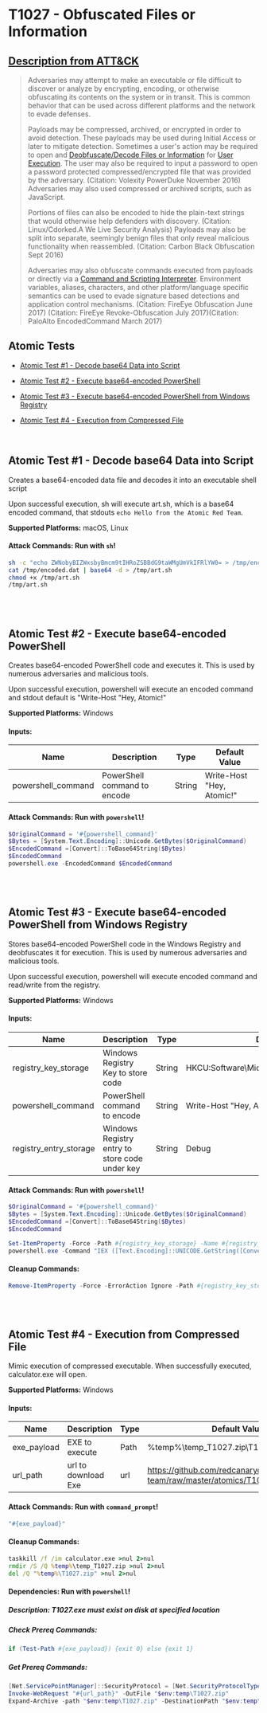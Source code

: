 # T1027 - Obfuscated Files or Information
## [Description from ATT&CK](https://attack.mitre.org/techniques/T1027)
<blockquote>Adversaries may attempt to make an executable or file difficult to discover or analyze by encrypting, encoding, or otherwise obfuscating its contents on the system or in transit. This is common behavior that can be used across different platforms and the network to evade defenses. 

Payloads may be compressed, archived, or encrypted in order to avoid detection. These payloads may be used during Initial Access or later to mitigate detection. Sometimes a user's action may be required to open and [Deobfuscate/Decode Files or Information](https://attack.mitre.org/techniques/T1140) for [User Execution](https://attack.mitre.org/techniques/T1204). The user may also be required to input a password to open a password protected compressed/encrypted file that was provided by the adversary. (Citation: Volexity PowerDuke November 2016) Adversaries may also used compressed or archived scripts, such as JavaScript. 

Portions of files can also be encoded to hide the plain-text strings that would otherwise help defenders with discovery. (Citation: Linux/Cdorked.A We Live Security Analysis) Payloads may also be split into separate, seemingly benign files that only reveal malicious functionality when reassembled. (Citation: Carbon Black Obfuscation Sept 2016)

Adversaries may also obfuscate commands executed from payloads or directly via a [Command and Scripting Interpreter](https://attack.mitre.org/techniques/T1059). Environment variables, aliases, characters, and other platform/language specific semantics can be used to evade signature based detections and application control mechanisms. (Citation: FireEye Obfuscation June 2017) (Citation: FireEye Revoke-Obfuscation July 2017)(Citation: PaloAlto EncodedCommand March 2017) </blockquote>

## Atomic Tests

- [Atomic Test #1 - Decode base64 Data into Script](#atomic-test-1---decode-base64-data-into-script)

- [Atomic Test #2 - Execute base64-encoded PowerShell](#atomic-test-2---execute-base64-encoded-powershell)

- [Atomic Test #3 - Execute base64-encoded PowerShell from Windows Registry](#atomic-test-3---execute-base64-encoded-powershell-from-windows-registry)

- [Atomic Test #4 - Execution from Compressed File](#atomic-test-4---execution-from-compressed-file)


<br/>

## Atomic Test #1 - Decode base64 Data into Script
Creates a base64-encoded data file and decodes it into an executable shell script

Upon successful execution, sh will execute art.sh, which is a base64 encoded command, that stdouts `echo Hello from the Atomic Red Team`.

**Supported Platforms:** macOS, Linux





#### Attack Commands: Run with `sh`! 


```sh
sh -c "echo ZWNobyBIZWxsbyBmcm9tIHRoZSBBdG9taWMgUmVkIFRlYW0= > /tmp/encoded.dat"
cat /tmp/encoded.dat | base64 -d > /tmp/art.sh
chmod +x /tmp/art.sh
/tmp/art.sh
```






<br/>
<br/>

## Atomic Test #2 - Execute base64-encoded PowerShell
Creates base64-encoded PowerShell code and executes it. This is used by numerous adversaries and malicious tools.

Upon successful execution, powershell will execute an encoded command and stdout default is "Write-Host "Hey, Atomic!"

**Supported Platforms:** Windows




#### Inputs:
| Name | Description | Type | Default Value | 
|------|-------------|------|---------------|
| powershell_command | PowerShell command to encode | String | Write-Host "Hey, Atomic!"|


#### Attack Commands: Run with `powershell`! 


```powershell
$OriginalCommand = '#{powershell_command}'
$Bytes = [System.Text.Encoding]::Unicode.GetBytes($OriginalCommand)
$EncodedCommand =[Convert]::ToBase64String($Bytes)
$EncodedCommand
powershell.exe -EncodedCommand $EncodedCommand
```






<br/>
<br/>

## Atomic Test #3 - Execute base64-encoded PowerShell from Windows Registry
Stores base64-encoded PowerShell code in the Windows Registry and deobfuscates it for execution. This is used by numerous adversaries and malicious tools.

Upon successful execution, powershell will execute encoded command and read/write from the registry.

**Supported Platforms:** Windows




#### Inputs:
| Name | Description | Type | Default Value | 
|------|-------------|------|---------------|
| registry_key_storage | Windows Registry Key to store code | String | HKCU:Software&#92;Microsoft&#92;Windows&#92;CurrentVersion|
| powershell_command | PowerShell command to encode | String | Write-Host "Hey, Atomic!"|
| registry_entry_storage | Windows Registry entry to store code under key | String | Debug|


#### Attack Commands: Run with `powershell`! 


```powershell
$OriginalCommand = '#{powershell_command}'
$Bytes = [System.Text.Encoding]::Unicode.GetBytes($OriginalCommand)
$EncodedCommand =[Convert]::ToBase64String($Bytes)
$EncodedCommand

Set-ItemProperty -Force -Path #{registry_key_storage} -Name #{registry_entry_storage} -Value $EncodedCommand
powershell.exe -Command "IEX ([Text.Encoding]::UNICODE.GetString([Convert]::FromBase64String((gp #{registry_key_storage} #{registry_entry_storage}).#{registry_entry_storage})))"
```

#### Cleanup Commands:
```powershell
Remove-ItemProperty -Force -ErrorAction Ignore -Path #{registry_key_storage} -Name #{registry_entry_storage}
```





<br/>
<br/>

## Atomic Test #4 - Execution from Compressed File
Mimic execution of compressed executable. When successfully executed, calculator.exe will open.

**Supported Platforms:** Windows




#### Inputs:
| Name | Description | Type | Default Value | 
|------|-------------|------|---------------|
| exe_payload | EXE to execute | Path | %temp%&#92;temp_T1027.zip&#92;T1027.exe|
| url_path | url to download Exe | url | https://github.com/redcanaryco/atomic-red-team/raw/master/atomics/T1027/bin/T1027.zip|


#### Attack Commands: Run with `command_prompt`! 


```cmd
"#{exe_payload}"
```

#### Cleanup Commands:
```cmd
taskkill /f /im calculator.exe >nul 2>nul
rmdir /S /Q %temp%\temp_T1027.zip >nul 2>nul
del /Q "%temp%\T1027.zip" >nul 2>nul
```



#### Dependencies:  Run with `powershell`!
##### Description: T1027.exe must exist on disk at specified location
##### Check Prereq Commands:
```powershell
if (Test-Path #{exe_payload}) {exit 0} else {exit 1} 
```
##### Get Prereq Commands:
```powershell
[Net.ServicePointManager]::SecurityProtocol = [Net.SecurityProtocolType]::Tls12
Invoke-WebRequest "#{url_path}" -OutFile "$env:temp\T1027.zip"
Expand-Archive -path "$env:temp\T1027.zip" -DestinationPath "$env:temp\temp_T1027.zip\" -Force
```




<br/>
